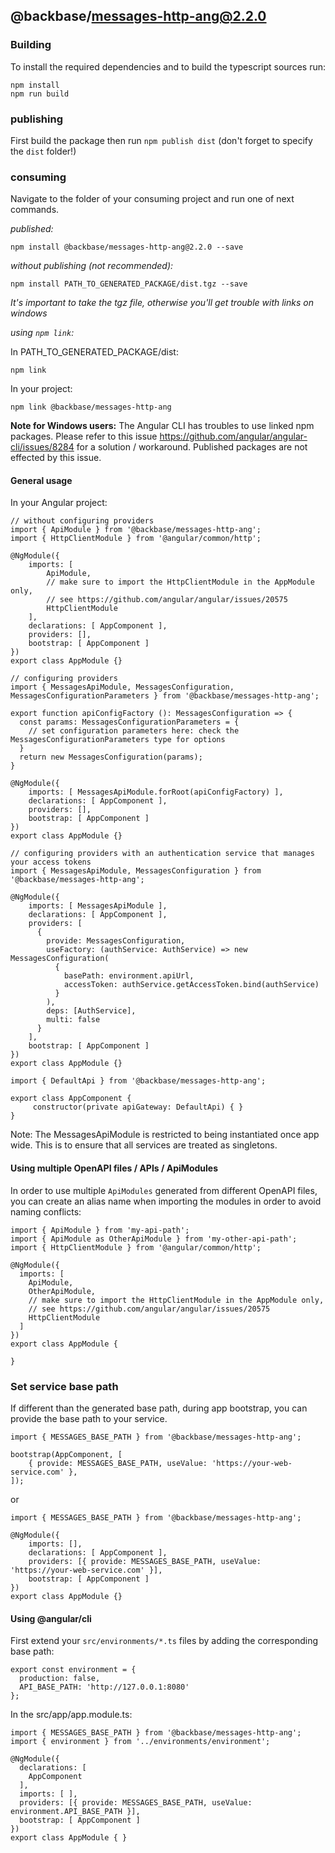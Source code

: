 ## @backbase/messages-http-ang@2.2.0

### Building

To install the required dependencies and to build the typescript sources run:
```
npm install
npm run build
```

### publishing

First build the package then run ```npm publish dist``` (don't forget to specify the `dist` folder!)

### consuming

Navigate to the folder of your consuming project and run one of next commands.

_published:_

```
npm install @backbase/messages-http-ang@2.2.0 --save
```

_without publishing (not recommended):_

```
npm install PATH_TO_GENERATED_PACKAGE/dist.tgz --save
```

_It's important to take the tgz file, otherwise you'll get trouble with links on windows_

_using `npm link`:_

In PATH_TO_GENERATED_PACKAGE/dist:
```
npm link
```

In your project:
```
npm link @backbase/messages-http-ang
```

__Note for Windows users:__ The Angular CLI has troubles to use linked npm packages.
Please refer to this issue https://github.com/angular/angular-cli/issues/8284 for a solution / workaround.
Published packages are not effected by this issue.


#### General usage

In your Angular project:


```
// without configuring providers
import { ApiModule } from '@backbase/messages-http-ang';
import { HttpClientModule } from '@angular/common/http';

@NgModule({
    imports: [
        ApiModule,
        // make sure to import the HttpClientModule in the AppModule only,
        // see https://github.com/angular/angular/issues/20575
        HttpClientModule
    ],
    declarations: [ AppComponent ],
    providers: [],
    bootstrap: [ AppComponent ]
})
export class AppModule {}
```

```
// configuring providers
import { MessagesApiModule, MessagesConfiguration, MessagesConfigurationParameters } from '@backbase/messages-http-ang';

export function apiConfigFactory (): MessagesConfiguration => {
  const params: MessagesConfigurationParameters = {
    // set configuration parameters here: check the MessagesConfigurationParameters type for options
  }
  return new MessagesConfiguration(params);
}

@NgModule({
    imports: [ MessagesApiModule.forRoot(apiConfigFactory) ],
    declarations: [ AppComponent ],
    providers: [],
    bootstrap: [ AppComponent ]
})
export class AppModule {}
```

```
// configuring providers with an authentication service that manages your access tokens
import { MessagesApiModule, MessagesConfiguration } from '@backbase/messages-http-ang';

@NgModule({
    imports: [ MessagesApiModule ],
    declarations: [ AppComponent ],
    providers: [
      {
        provide: MessagesConfiguration,
        useFactory: (authService: AuthService) => new MessagesConfiguration(
          {
            basePath: environment.apiUrl,
            accessToken: authService.getAccessToken.bind(authService)
          }
        ),
        deps: [AuthService],
        multi: false
      }
    ],
    bootstrap: [ AppComponent ]
})
export class AppModule {}
```

```
import { DefaultApi } from '@backbase/messages-http-ang';

export class AppComponent {
	 constructor(private apiGateway: DefaultApi) { }
}
```

Note: The MessagesApiModule is restricted to being instantiated once app wide.
This is to ensure that all services are treated as singletons.

#### Using multiple OpenAPI files / APIs / ApiModules
In order to use multiple `ApiModules` generated from different OpenAPI files,
you can create an alias name when importing the modules
in order to avoid naming conflicts:
```
import { ApiModule } from 'my-api-path';
import { ApiModule as OtherApiModule } from 'my-other-api-path';
import { HttpClientModule } from '@angular/common/http';

@NgModule({
  imports: [
    ApiModule,
    OtherApiModule,
    // make sure to import the HttpClientModule in the AppModule only,
    // see https://github.com/angular/angular/issues/20575
    HttpClientModule
  ]
})
export class AppModule {

}
```


### Set service base path
If different than the generated base path, during app bootstrap, you can provide the base path to your service.

```
import { MESSAGES_BASE_PATH } from '@backbase/messages-http-ang';

bootstrap(AppComponent, [
    { provide: MESSAGES_BASE_PATH, useValue: 'https://your-web-service.com' },
]);
```
or

```
import { MESSAGES_BASE_PATH } from '@backbase/messages-http-ang';

@NgModule({
    imports: [],
    declarations: [ AppComponent ],
    providers: [{ provide: MESSAGES_BASE_PATH, useValue: 'https://your-web-service.com' }],
    bootstrap: [ AppComponent ]
})
export class AppModule {}
```


#### Using @angular/cli
First extend your `src/environments/*.ts` files by adding the corresponding base path:

```
export const environment = {
  production: false,
  API_BASE_PATH: 'http://127.0.0.1:8080'
};
```

In the src/app/app.module.ts:
```
import { MESSAGES_BASE_PATH } from '@backbase/messages-http-ang';
import { environment } from '../environments/environment';

@NgModule({
  declarations: [
    AppComponent
  ],
  imports: [ ],
  providers: [{ provide: MESSAGES_BASE_PATH, useValue: environment.API_BASE_PATH }],
  bootstrap: [ AppComponent ]
})
export class AppModule { }
```
